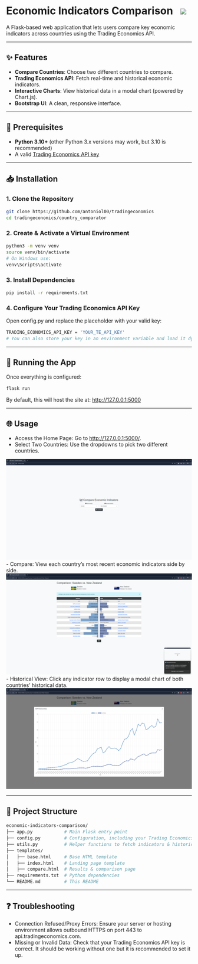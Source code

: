 # Economic Indicators Comparison &nbsp; <img src="https://img.icons8.com/emoji/48/chart-increasing-emoji.png" width="32" />

A Flask-based web application that lets users compare key economic indicators across countries using the Trading Economics API.

---

## ✨ Features

- **Compare Countries**: Choose two different countries to compare.
- **Trading Economics API**: Fetch real-time and historical economic indicators.
- **Interactive Charts**: View historical data in a modal chart (powered by Chart.js).
- **Bootstrap UI**: A clean, responsive interface.

---

## 🔧 Prerequisites

- **Python 3.10+** (other Python 3.x versions may work, but 3.10 is recommended)
- A valid [Trading Economics API key](https://tradingeconomics.com/api/)

---

## 📥 Installation

### 1. Clone the Repository
```bash
git clone https://github.com/antoniol00/tradingeconomics
cd tradingeconomics/country_comparator
```
### 2. Create & Activate a Virtual Environment
```bash
python3 -m venv venv
source venv/bin/activate
# On Windows use:
venv\Scripts\activate
```
### 3. Install Dependencies
```bash
pip install -r requirements.txt
```
### 4. Configure Your Trading Economics API Key
Open config.py and replace the placeholder with your valid key:
```bash
TRADING_ECONOMICS_API_KEY = 'YOUR_TE_API_KEY'
# You can also store your key in an environment variable and load it dynamically.
```
---

## 🚀 Running the App

Once everything is configured:
```bash
flask run
```
By default, this will host the site at: http://127.0.0.1:5000

---

## 🌐 Usage

- Access the Home Page: Go to http://127.0.0.1:5000/.
- Select Two Countries: Use the dropdowns to pick two different countries.
<img src="screenshot1.png">
- Compare: View each country’s most recent economic indicators side by side.
<img src="screenshot2.png">
- Historical View: Click any indicator row to display a modal chart of both countries’ historical data.
<img src="screenshot3.png">
  
---

## 📂 Project Structure
```bash
economic-indicators-comparison/
├── app.py            # Main Flask entry point
├── config.py         # Configuration, including your Trading Economics API key
├── utils.py          # Helper functions to fetch indicators & historical data
├── templates/
│   ├── base.html     # Base HTML template
│   ├── index.html    # Landing page template
│   ├── compare.html  # Results & comparison page
├── requirements.txt  # Python dependencies
└── README.md         # This README
```

---

## ❓ Troubleshooting

- Connection Refused/Proxy Errors: Ensure your server or hosting environment allows outbound HTTPS on port 443 to api.tradingeconomics.com.
- Missing or Invalid Data: Check that your Trading Economics API key is correct. It should be working without one but it is recommended to set it up.
